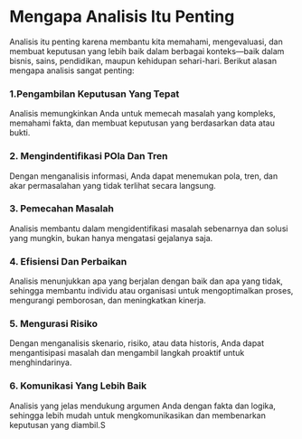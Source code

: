 # Mengapa Analisis Itu Penting

Analisis itu penting karena membantu kita memahami, mengevaluasi, dan membuat keputusan yang lebih baik dalam berbagai konteks—baik dalam bisnis, sains, pendidikan, maupun kehidupan sehari-hari. Berikut alasan mengapa analisis sangat penting:
### 1.Pengambilan Keputusan Yang Tepat
Analisis memungkinkan Anda untuk memecah masalah yang kompleks, memahami fakta, dan membuat keputusan yang berdasarkan data atau bukti.
### 2. Mengindentifikasi POla Dan Tren
Dengan menganalisis informasi, Anda dapat menemukan pola, tren, dan akar permasalahan yang tidak terlihat secara langsung.
### 3. Pemecahan Masalah
Analisis membantu dalam mengidentifikasi masalah sebenarnya dan solusi yang mungkin, bukan hanya mengatasi gejalanya saja.
### 4. Efisiensi Dan Perbaikan
Analisis menunjukkan apa yang berjalan dengan baik dan apa yang tidak, sehingga membantu individu atau organisasi untuk mengoptimalkan proses, mengurangi pemborosan, dan meningkatkan kinerja.
### 5. Mengurasi Risiko
Dengan menganalisis skenario, risiko, atau data historis, Anda dapat mengantisipasi masalah dan mengambil langkah proaktif untuk menghindarinya.
### 6. Komunikasi Yang Lebih Baik
Analisis yang jelas mendukung argumen Anda dengan fakta dan logika, sehingga lebih mudah untuk mengkomunikasikan dan membenarkan keputusan yang diambil.S